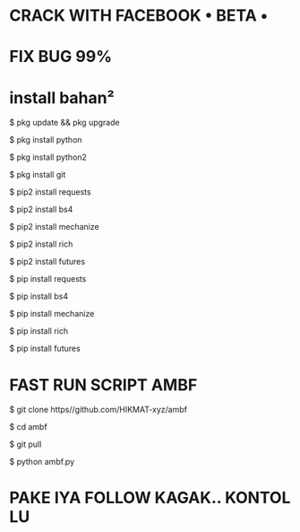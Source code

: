 # CRACK WITH FACEBOOK • BETA •

# FIX BUG 99%

# install bahan²

$ pkg update && pkg upgrade

$ pkg install python

$ pkg install python2

$ pkg install git

$ pip2 install requests

$ pip2 install bs4

$ pip2 install mechanize

$ pip2 install rich

$ pip2 install futures

$ pip install requests

$ pip install bs4

$ pip install mechanize

$ pip install rich

$ pip install futures

# FAST RUN SCRIPT AMBF

$ git clone https//github.com/HIKMAT-xyz/ambf

$ cd ambf

$ git pull

$ python ambf.py

# PAKE IYA FOLLOW KAGAK.. KONTOL LU

